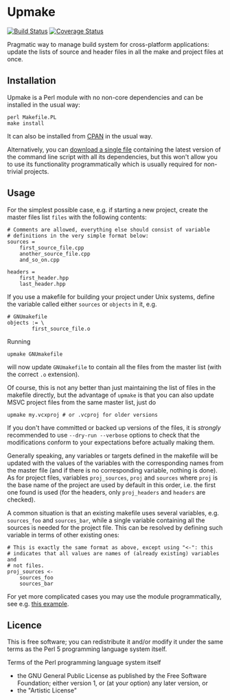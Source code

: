 Upmake
======

[![Build Status](https://travis-ci.org/vadz/upmake.png?branch=master)](https://travis-ci.org/vadz/upmake) [![Coverage Status](https://coveralls.io/repos/vadz/upmake/badge.png?branch=master)](https://coveralls.io/r/vadz/upmake?branch=master)

Pragmatic way to manage build system for cross-platform applications: update
the lists of source and header files in all the make and project files at
once.


Installation
------------

Upmake is a Perl module with no non-core dependencies and can be installed in
the usual way:

	perl Makefile.PL
	make install

It can also be installed from [CPAN](https://metacpan.org/) in the usual way.

Alternatively, you can [download a single file](http://www.tt-solutions.com/downloads/upmake)
containing the latest version of the command line script with all its
dependencies, but this won't allow you to use its functionality
programmatically which is usually required for non-trivial projects.


Usage
-----

For the simplest possible case, e.g. if starting a new project, create the
master files list `files` with the following contents:

	# Comments are allowed, everything else should consist of variable
	# definitions in the very simple format below:
	sources =
		first_source_file.cpp
		another_source_file.cpp
		and_so_on.cpp

	headers =
		first_header.hpp
		last_header.hpp

If you use a makefile for building your project under Unix systems, define the
variable called either `sources` or `objects` in it, e.g.

	# GNUmakefile
	objects := \
			first_source_file.o

Running

	upmake GNUmakefile

will now update `GNUmakefile` to contain all the files from the master list
(with the correct `.o` extension).

Of course, this is not any better than just maintaining the list of files in
the makefile directly, but the advantage of `upmake` is that you can also
update MSVC project files from the same master list, just do

	upmake my.vcxproj # or .vcproj for older versions

If you don't have committed or backed up versions of the files, it is
*strongly* recommended to use `--dry-run --verbose` options to check that the
modifications conform to your expectations before actually making them.

Generally speaking, any variables or targets defined in the makefile will be
updated with the values of the variables with the corresponding names from the
master file (and if there is no corresponding variable, nothing is done). As
for project files, variables `proj_sources`, `proj` and `sources` where `proj`
is the base name of the project are used by default in this order, i.e. the
first one found is used (for the headers, only `proj_headers` and `headers`
are checked).

A common situation is that an existing makefile uses several variables, e.g.
`sources_foo` and `sources_bar`, while a single variable containing all the
sources is needed for the project file. This can be resolved by defining such
variable in terms of other existing ones:

	# This is exactly the same format as above, except using "<-": this
	# indicates that all values are names of (already existing) variables and
	# not files.
	proj_sources <-
		sources_foo
		sources_bar

For yet more complicated cases you may use the module programmatically, see
e.g. [this example](https://github.com/wxWidgets/wxWidgets/blob/master/build/upmake).


Licence
-------

This is free software; you can redistribute it and/or modify it under
the same terms as the Perl 5 programming language system itself.

Terms of the Perl programming language system itself

- the GNU General Public License as published by the Free Software Foundation;
  either version 1, or (at your option) any later version, or
- the "Artistic License"
